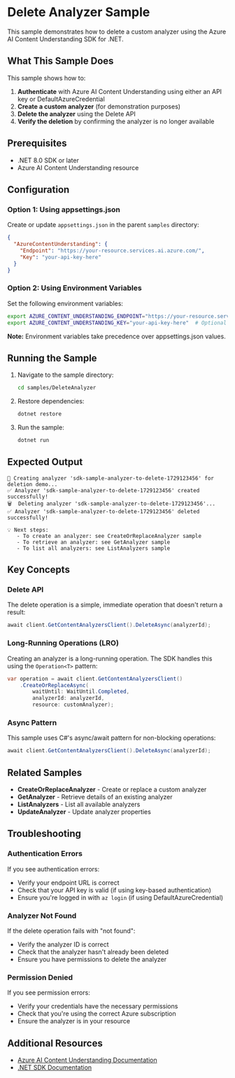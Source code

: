 # Delete Analyzer Sample

This sample demonstrates how to delete a custom analyzer using the Azure AI Content Understanding SDK for .NET.

## What This Sample Does

This sample shows how to:

1. **Authenticate** with Azure AI Content Understanding using either an API key or DefaultAzureCredential
2. **Create a custom analyzer** (for demonstration purposes)
3. **Delete the analyzer** using the Delete API
4. **Verify the deletion** by confirming the analyzer is no longer available

## Prerequisites

- .NET 8.0 SDK or later
- Azure AI Content Understanding resource

## Configuration

### Option 1: Using appsettings.json

Create or update `appsettings.json` in the parent `samples` directory:

```json
{
  "AzureContentUnderstanding": {
    "Endpoint": "https://your-resource.services.ai.azure.com/",
    "Key": "your-api-key-here"
  }
}
```

### Option 2: Using Environment Variables

Set the following environment variables:

```bash
export AZURE_CONTENT_UNDERSTANDING_ENDPOINT="https://your-resource.services.ai.azure.com/"
export AZURE_CONTENT_UNDERSTANDING_KEY="your-api-key-here"  # Optional - will use DefaultAzureCredential if not set
```

**Note:** Environment variables take precedence over appsettings.json values.

## Running the Sample

1. Navigate to the sample directory:
   ```bash
   cd samples/DeleteAnalyzer
   ```

2. Restore dependencies:
   ```bash
   dotnet restore
   ```

3. Run the sample:
   ```bash
   dotnet run
   ```

## Expected Output

```
🔧 Creating analyzer 'sdk-sample-analyzer-to-delete-1729123456' for deletion demo...
✅ Analyzer 'sdk-sample-analyzer-to-delete-1729123456' created successfully!
🗑️  Deleting analyzer 'sdk-sample-analyzer-to-delete-1729123456'...
✅ Analyzer 'sdk-sample-analyzer-to-delete-1729123456' deleted successfully!

💡 Next steps:
   - To create an analyzer: see CreateOrReplaceAnalyzer sample
   - To retrieve an analyzer: see GetAnalyzer sample
   - To list all analyzers: see ListAnalyzers sample
```

## Key Concepts

### Delete API

The delete operation is a simple, immediate operation that doesn't return a result:

```csharp
await client.GetContentAnalyzersClient().DeleteAsync(analyzerId);
```

### Long-Running Operations (LRO)

Creating an analyzer is a long-running operation. The SDK handles this using the `Operation<T>` pattern:

```csharp
var operation = await client.GetContentAnalyzersClient()
    .CreateOrReplaceAsync(
        waitUntil: WaitUntil.Completed,
        analyzerId: analyzerId,
        resource: customAnalyzer);
```

### Async Pattern

This sample uses C#'s async/await pattern for non-blocking operations:

```csharp
await client.GetContentAnalyzersClient().DeleteAsync(analyzerId);
```

## Related Samples

- **CreateOrReplaceAnalyzer** - Create or replace a custom analyzer
- **GetAnalyzer** - Retrieve details of an existing analyzer
- **ListAnalyzers** - List all available analyzers
- **UpdateAnalyzer** - Update analyzer properties

## Troubleshooting

### Authentication Errors

If you see authentication errors:
- Verify your endpoint URL is correct
- Check that your API key is valid (if using key-based authentication)
- Ensure you're logged in with `az login` (if using DefaultAzureCredential)

### Analyzer Not Found

If the delete operation fails with "not found":
- Verify the analyzer ID is correct
- Check that the analyzer hasn't already been deleted
- Ensure you have permissions to delete the analyzer

### Permission Denied

If you see permission errors:
- Verify your credentials have the necessary permissions
- Check that you're using the correct Azure subscription
- Ensure the analyzer is in your resource

## Additional Resources

- [Azure AI Content Understanding Documentation](https://learn.microsoft.com/azure/ai-services/content-understanding/)
- [.NET SDK Documentation](https://learn.microsoft.com/dotnet/api/overview/azure/ai.contentunderstanding-readme)





